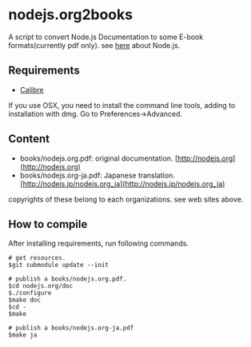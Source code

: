 # nodejs.org2books
A script to convert Node.js Documentation to some E-book formats(currently pdf only). see [here](http://nodejs.org) about Node.js.

## Requirements
- [Calibre](http://calibre-ebook.com/)

If you use OSX, you need to install the command line tools, adding to installation with dmg. Go to Preferences->Advanced.

## Content
- books/nodejs.org.pdf: original documentation. [http://nodejs.org](http://nodejs.org)
- books/nodejs.org-ja.pdf: Japanese translation. [http://nodejs.jp/nodejs.org_ja](http://nodejs.jp/nodejs.org_ja)

copyrights of these belong to each organizations. see web sites above.

## How to compile
After installing requirements, run following commands.

	# get resources.
	$git submodule update --init

	# publish a books/nodejs.org.pdf.
	$cd nodejs.org/doc
	$./configure
	$make doc
	$cd -
	$make

	# publish a books/nodejs.org-ja.pdf
	$make ja
